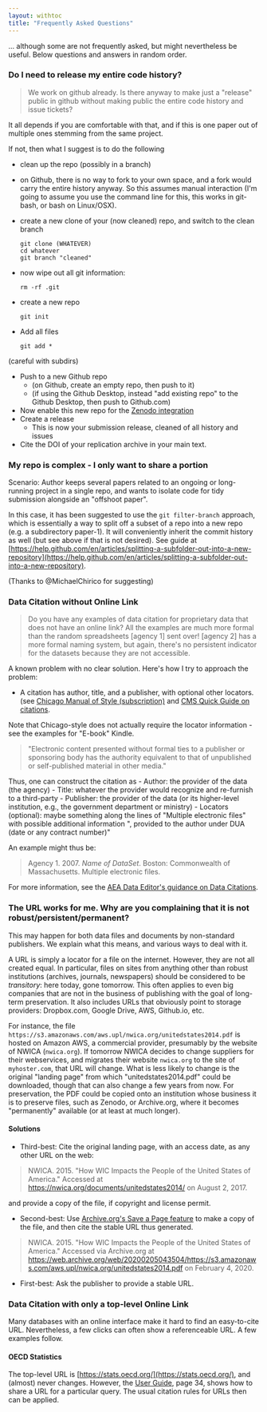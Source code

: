 ```yaml
---
layout: withtoc
title: "Frequently Asked Questions"
---
```

... although some are not frequently asked, but might nevertheless be useful. Below questions and answers in random order.

### Do I need to release my entire code history?

> We work on github already. Is there anyway to make just a "release" public in github without making public the entire code history and issue tickets? 

It all depends if you are comfortable with that, and if this is one paper out of multiple ones stemming from the same project.

If not, then what I suggest is to do the following

- clean up the repo (possibly in a branch)
- on Github, there is no way to fork to your own space, and a fork would carry the entire history anyway. So this assumes manual interaction (I'm going to assume you use the command line for this, this works in git-bash, or bash on Linux/OSX).
- create a new clone of your (now cleaned) repo, and switch to the clean branch
   ```
   git clone (WHATEVER)
   cd whatever
   git branch "cleaned"
   ```

- now wipe out all git information:
   ```
   rm -rf .git
   ```

- create a new repo
   ```
   git init
   ```

- Add all files
   ```
   git add *
   ```

 (careful with subdirs)

- Push to a new Github repo
  - (on Github, create an empty repo, then push to it)
  - (if using the Github Desktop, instead "add existing repo" to the Github Desktop, then push to Github.com)
- Now enable this new repo for the [Zenodo integration](https://guides.github.com/activities/citable-code/)
- Create a release
  - This is now your submission release, cleaned of all history and issues
- Cite the DOI of your replication archive in your main text.

### My repo is complex - I only want to share a portion 

Scenario: Author keeps several papers related to an ongoing or long-running project in a single repo, and wants to isolate code for tidy submission alongside an "offshoot paper".

In this case, it has been suggested to use the `git filter-branch` approach, which is essentially a way to split off a subset of a repo into a new repo (e.g. a subdirectory paper-1). It will conveniently inherit the commit history as well (but see above if that is not desired). See guide at [https://help.github.com/en/articles/splitting-a-subfolder-out-into-a-new-repository](https://help.github.com/en/articles/splitting-a-subfolder-out-into-a-new-repository).

(Thanks to @MichaelChirico for suggesting)

### Data Citation without Online Link

> Do you have any examples of data citation for proprietary data that does not have an online link? All the examples are much more formal than the random spreadsheets [agency 1]  sent over! [agency 2] has a more formal naming system, but again, there's no persistent indicator for the datasets because they are not accessible.

A known problem with no clear solution. Here's how I try to approach the problem:

 - A citation has author, title, and a publisher, with optional other locators. (see [Chicago Manual of Style (subscription)](https://www.chicagomanualofstyle.org/book/ed17/part3/ch14/psec014.html) and [CMS Quick Guide on citations](https://www.chicagomanualofstyle.org/tools_citationguide/citation-guide-2.html). 
 
Note that Chicago-style does not actually require the locator information - see the examples for "E-book" Kindle.
 
> "Electronic content presented without formal ties to a publisher or sponsoring body has the authority equivalent to that of unpublished or self-published material in other media."

Thus, one can construct the citation as
    - Author: the provider of the data (the agency)
    - Title: whatever the provider would recognize and re-furnish to a third-party
    - Publisher: the provider of the data (or its higher-level institution, e.g., the government department or ministry)
    - Locators (optional): maybe something along the lines of "Multiple electronic files" with possible additional information ", provided to the author under DUA (date or any contract number)"

An example might thus be:

> Agency 1. 2007. *Name of DataSet*. Boston: Commonwealth of Massachusetts. Multiple electronic files.

For more information, see the [AEA Data Editor's guidance on Data Citations](https://aeadataeditor.github.io/aea-de-guidance/addtl-data-citation-guidance.html).

### The URL works for me. Why are you complaining that it is not robust/persistent/permanent?

This may happen for both data files and documents by non-standard publishers. We explain what this means, and various ways to deal with it.

A URL is simply a locator for a file on the internet. However, they are not all created equal. In particular, files on sites from anything other than robust institutions (archives, journals, newspapers) should be considered to be *transitory*: here today, gone tomorrow. This often applies to even big companies that are not in the business of publishing with the goal of long-term preservation. It also includes URLs that obviously point to storage providers: Dropbox.com, Google Drive, AWS, Github.io, etc. 

For instance, the file `https://s3.amazonaws.com/aws.upl/nwica.org/unitedstates2014.pdf` is hosted on Amazon AWS, a commercial provider, presumably by the website of NWICA (`nwica.org`). If tomorrow NWICA decides to change suppliers for their webservices, and migrates their website `nwica.org` to the site of `myhoster.com`, that URL will change. What is less likely to change is the original "landing page" from which "unitedstates2014.pdf" could be downloaded, though that can also change a few years from now. For preservation, the PDF could be copied onto an institution whose business it is to preserve files, such as Zenodo, or Archive.org, where it becomes "permanently" available (or at least at much longer).

#### Solutions

- Third-best: Cite the original landing page, with an access date, as any other URL on the web:

> NWICA. 2015. "How WIC Impacts the People of the United States of America." Accessed at https://nwica.org/documents/unitedstates2014/ on August 2, 2017. 

and provide a copy of the file, if copyright and license permit. 

- Second-best: Use [Archive.org's Save a Page feature](https://web.archive.org/) to make a copy of the file, and then cite the stable URL thus generated. 

> NWICA. 2015. "How WIC Impacts the People of the United States of America." Accessed via Archive.org at https://web.archive.org/web/20200205043504/https://s3.amazonaws.com/aws.upl/nwica.org/unitedstates2014.pdf on February 4, 2020.

- First-best: Ask the publisher to provide a stable URL. 

### Data Citation with only a top-level Online Link

Many databases with an online interface make it hard to find an easy-to-cite URL. Nevertheless, a few clicks can often show a referenceable URL. A few examples follow.

#### OECD Statistics
The top-level URL is [https://stats.oecd.org/](https://stats.oecd.org/), and (almost) never changes. However, the [User Guide](https://stats.oecd.org/Content/themes/OECD/static/help/WBOS%20User%20Guide%20(EN).PDF?page=34), page 34, shows how to share a URL for a particular query. The usual citation rules for URLs then can be applied.
